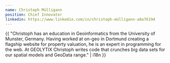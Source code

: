 ```yaml
---
name: Christoph Mülligann
position: Chief Innovator
linkedin: https://www.linkedin.com/in/christoph-mülligann-a8a76194
---
```


{{ "Christoph has an education in Geoinformatics from the University of Munster, Germany. Having worked at on-geo in Dortmund creating a flagship website for property valuation, he is an expert in programming for the web. At GEOLYTIX Christoph writes code that crunches big data sets for our spatial models and GeoData range." | i18n }}
